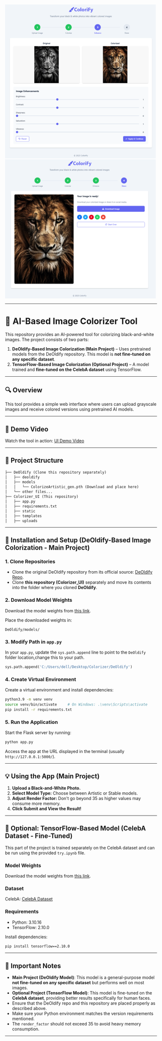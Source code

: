<img src="enhancements.png" alt="Alt Text" width="500">
<img src="output.png" alt="Alt Text" width="500">

---

# 📸 AI-Based Image Colorizer Tool

This repository provides an AI-powered tool for colorizing black-and-white images. The project consists of two parts:  
1. **DeOldify-Based Image Colorization (Main Project)** – Uses pretrained models from the DeOldify repository. This model is **not fine-tuned on any specific dataset**.  
2. **TensorFlow-Based Image Colorization (Optional Project)** – A model trained and **fine-tuned on the CelebA dataset** using TensorFlow.  

---

## 🔍 Overview
This tool provides a simple web interface where users can upload grayscale images and receive colored versions using pretrained AI models.  

---

## 🎥 Demo Video
Watch the tool in action: [UI Demo Video](https://drive.google.com/file/d/1tP5CZUBO9Zp05jtLaMjJ9YtiG9E2fI45/view?usp=drive_link)  

---

## 📁 Project Structure
```
├── DeOldify (Clone this repository separately)
│   ├── deoldify
│   ├── models
│   │   └── ColorizeArtistic_gen.pth (Download and place here)
│   └── other files...
├── Colorizer_UI (This repository)
│   ├── app.py
│   ├── requirements.txt
│   ├── static
│   ├── templates
│   ├── uploads
```

---

## 🚀 Installation and Setup (DeOldify-Based Image Colorization - Main Project)
### 1. Clone Repositories  
- Clone the original DeOldify repository from its official source: [DeOldify Repo](https://github.com/jantic/DeOldify.git).  
- Clone **this repository (Colorizer_UI)** separately and move its contents into the folder where you cloned **DeOldify**.  

### 2. Download Model Weights  
Download the model weights from [this link](https://drive.google.com/drive/folders/1IzMW89QmwGB8F5Bn8kCdni9GhM-VoN22?usp=sharing).  

Place the downloaded weights in:  
```
DeOldify/models/
```

### 3. Modify Path in `app.py`  
In your `app.py`, update the `sys.path.append` line to point to the `DeOldify` folder location,change this to your path.  
```python
sys.path.append('C:/Users/dell/Desktop/Colorizer/DeOldify')
```

### 4. Create Virtual Environment  
Create a virtual environment and install dependencies:  
```bash
python3.9 -m venv venv
source venv/bin/activate     # On Windows: .\venv\Scripts\activate
pip install -r requirements.txt
```

### 5. Run the Application  
Start the Flask server by running:  
```bash
python app.py
```
Access the app at the URL displayed in the terminal (usually `http://127.0.0.1:5000/`).

---

## 💡 Using the App (Main Project)
1. **Upload a Black-and-White Photo.**  
2. **Select Model Type:** Choose between Artistic or Stable models.  
3. **Adjust Render Factor:** Don't go beyond 35 as higher values may consume more memory.  
4. **Click Submit and View the Result!**  

---

## 🌟 Optional: TensorFlow-Based Model (CelebA Dataset - Fine-Tuned)
This part of the project is trained separately on the CelebA dataset and can be run using the provided `try.ipynb` file.  

### Model Weights  
Download the model weights from [this link](https://drive.google.com/drive/folders/1IzMW89QmwGB8F5Bn8kCdni9GhM-VoN22?usp=sharing).  

### Dataset  
CelebA: [CelebA Dataset](https://www.kaggle.com/datasets/sampat05/colors)  

### Requirements  
- Python: 3.10.16  
- TensorFlow: 2.10.0  

Install dependencies:  
```bash
pip install tensorflow==2.10.0
```

---

## 📌 Important Notes
- **Main Project (DeOldify Model)**: This model is a general-purpose model **not fine-tuned on any specific dataset** but performs well on most images.  
- **Optional Project (TensorFlow Model)**: This model is fine-tuned on the **CelebA dataset**, providing better results specifically for human faces.  
- Ensure that the DeOldify repo and this repository are placed properly as described above.  
- Make sure your Python environment matches the version requirements mentioned.  
- The `render_factor` should not exceed 35 to avoid heavy memory consumption.  

--- 
